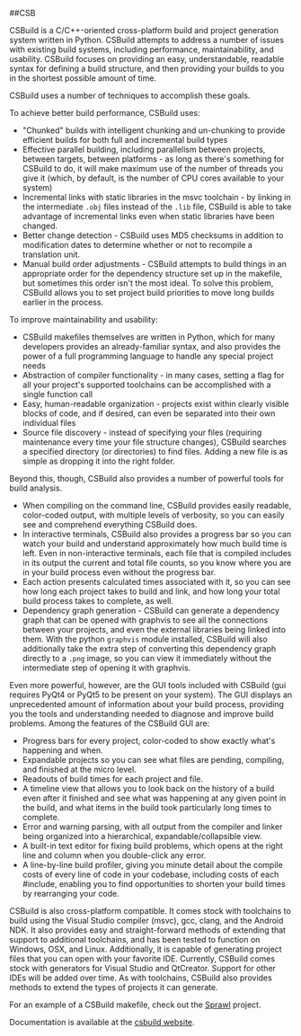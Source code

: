 ##CSB

CSBuild is a C/C++-oriented cross-platform build and project generation system written in Python. CSBuild attempts to address a number of issues with existing build systems, including performance, maintainability, and usability. CSBuild focuses on providing an easy, understandable, readable syntax for defining a build structure, and then providing your builds to you in the shortest possible amount of time.

CSBuild uses a number of techniques to accomplish these goals.

To achieve better build performance, CSBuild uses:

- "Chunked" builds with intelligent chunking and un-chunking to provide efficient builds for both full and incremental build types
- Effective parallel building, including parallelism between projects, between targets, between platforms - as long as there's something for CSBuild to do, it will make maximum use of the number of threads you give it (which, by default, is the number of CPU cores available to your system)
- Incremental links with static libraries in the msvc toolchain - by linking in the intermediate `.obj` files instead of the `.lib` file, CSBuild is able to take advantage of incremental links even when static libraries have been changed.
- Better change detection - CSBuild uses MD5 checksums in addition to modification dates to determine whether or not to recompile a translation unit.
- Manual build order adjustments - CSBuild attempts to build things in an appropriate order for the dependency structure set up in the makefile, but sometimes this order isn't the most ideal. To solve this problem, CSBuild allows you to set project build priorities to move long builds earlier in the process.

To improve maintainability and usability:

- CSBuild makefiles themselves are written in Python, which for many developers provides an already-familiar syntax, and also provides the power of a full programming language to handle any special project needs
- Abstraction of compiler functionality - in many cases, setting a flag for all your project's supported toolchains can be accomplished with a single function call
- Easy, human-readable organization - projects exist within clearly visible blocks of code, and if desired, can even be separated into their own individual files
- Source file discovery - instead of specifying your files (requiring maintenance every time your file structure changes), CSBuild searches a specified directory (or directories) to find files. Adding a new file is as simple as dropping it into the right folder.

Beyond this, though, CSBuild also provides a number of powerful tools for build analysis.

- When compiling on the command line, CSBuild provides easily readable, color-coded output, with multiple levels of verbosity, so you can easily see and comprehend everything CSBuild does.
- In interactive terminals, CSBuild also provides a progress bar so you can watch your build and understand approximately how much build time is left. Even in non-interactive terminals, each file that is compiled includes in its output the current and total file counts, so you know where you are in your build process even without the progress bar.
- Each action presents calculated times associated with it, so you can see how long each project takes to build and link, and how long your total build process takes to complete, as well.
- Dependency graph generation - CSBuild can generate a dependency graph that can be opened with graphvis to see all the connections between your projects, and even the external libraries being linked into them. With the python `graphvis` module installed, CSBuild will also additionally take the extra step of converting this dependency graph directly to a `.png` image, so you can view it immediately without the intermediate step of opening it with graphvis.

Even more powerful, however, are the GUI tools included with CSBuild (gui requires PyQt4 or PyQt5 to be present on your system). The GUI displays an unprecedented amount of information about your build process, providing you the tools and understanding needed to diagnose and improve build problems. Among the features of the CSBuild GUI are:

- Progress bars for every project, color-coded to show exactly what's happening and when.
- Expandable projects so you can see what files are pending, compiling, and finished at the micro level.
- Readouts of build times for each project and file.
- A timeline view that allows you to look back on the history of a build even after it finished and see what was happening at any given point in the build, and what items in the build took particularly long times to complete.
- Error and warning parsing, with all output from the compiler and linker being organized into a hierarchical, expandable/collapsible view.
- A built-in text editor for fixing build problems, which opens at the right line and column when you double-click any error.
- A line-by-line build profiler, giving you minute detail about the compile costs of every line of code in your codebase, including costs of each #include, enabling you to find opportunities to shorten your build times by rearranging your code.

CSBuild is also cross-platform compatible.  It comes stock with toolchains to build using the Visual Studio compiler (msvc), gcc, clang, and the Android NDK.  It also provides easy and straight-forward methods of extending that support to additional toolchains, and has been tested to function on Windows, OSX, and Linux.  Additionally, it is capable of generating project files that you can open with your favorite IDE.  Currently, CSBuild comes stock with generators for Visual Studio and QtCreator.  Support for other IDEs will be added over time. As with toolchains, CSBuild also provides methods to extend the types of projects it can generate.

For an example of a CSBuild makefile, check out the [Sprawl](https://github.com/Present-Day/Sprawl/blob/master/make.py) project.

Documentation is available at the [csbuild website](http://api.csbuild.org).
